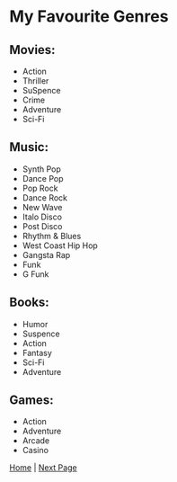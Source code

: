 # My Favourite Genres

## Movies:

- Action
- Thriller
- SuSpence
- Crime
- Adventure
- Sci-Fi

## Music:

- Synth Pop
- Dance Pop
- Pop Rock
- Dance Rock
- New Wave
- Italo Disco
- Post Disco
- Rhythm & Blues
- West Coast Hip Hop
- Gangsta Rap
- Funk
- G Funk

## Books:

- Humor
- Suspence
- Action
- Fantasy
- Sci-Fi
- Adventure

## Games:

- Action
- Adventure
- Arcade
- Casino

[Home](https://roadside-havoc.github.io) | [Next Page](/games.md)
